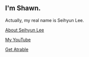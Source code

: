 I'm Shawn.
---
Actually, my real name is Seihyun Lee.

[About Seihyun Lee](https://seihyun.atrable.com)

[My YouTube](https://www.youtube.com/channel/UCk6qk-1NLS4DUkhfeM-vNSA)

[Get Atrable](https://get.atrable.com)
